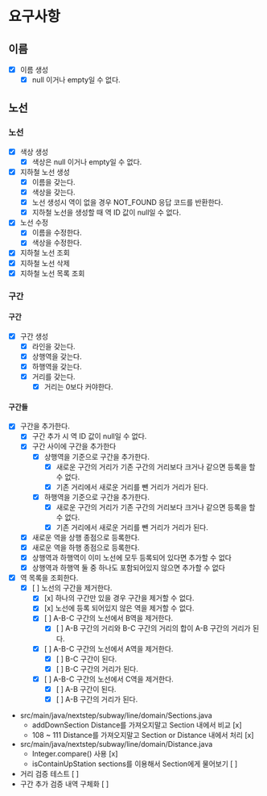# 요구사항

## 이름

- [x] 이름 생성
    - [x] null 이거나 empty일 수 없다.

## 노선

### 노선

- [x] 색상 생성
    - [x] 색상은 null 이거나 empty일 수 없다.
- [x] 지하철 노선 생성
    - [x] 이름을 갖는다.
    - [x] 색상을 갖는다.
    - [x] 노선 생성시 역이 없을 경우 NOT_FOUND 응답 코드를 반환한다.
    - [x] 지하철 노선을 생성할 때 역 ID 값이 null일 수 없다.
- [x] 노선 수정
    - [x] 이름을 수정한다.
    - [x] 색상을 수정한다.
- [x] 지하철 노선 조회
- [x] 지하철 노선 삭제
- [x] 지하철 노선 목록 조회

### 구간

#### 구간

- [x] 구간 생성
    - [x] 라인을 갖는다.
    - [x] 상행역을 갖는다.
    - [x] 하행역을 갖는다.
    - [x] 거리를 갖는다.
        - [x] 거리는 0보다 커야한다.

#### 구간들

- [x] 구간을 추가한다.
    - [x] 구간 추가 시 역 ID 값이 null일 수 없다.
    - [x] 구간 사이에 구간을 추가한다
        - [x] 상행역을 기준으로 구간을 추가한다.
            - [x] 새로운 구간의 거리가 기존 구간의 거리보다 크거나 같으면 등록을 할 수 없다.
            - [x] 기존 거리에서 새로운 거리를 뺀 거리가 거리가 된다.
        - [x] 하행역을 기준으로 구간을 추가한다.
            - [x] 새로운 구간의 거리가 기존 구간의 거리보다 크거나 같으면 등록을 할 수 없다.
            - [x] 기존 거리에서 새로운 거리를 뺀 거리가 거리가 된다.
    - [x] 새로운 역을 상행 종점으로 등록한다.
    - [x] 새로운 역을 하행 종점으로 등록한다.
    - [x] 상행역과 하행역이 이미 노선에 모두 등록되어 있다면 추가할 수 없다
    - [x] 상행역과 하행역 둘 중 하나도 포함되어있지 않으면 추가할 수 없다
- [x] 역 목록을 조회한다.
    - [x] [ ] 노선의 구간을 제거한다.
        - [x] [x] 하나의 구간만 있을 경우 구간을 제거할 수 없다.
        - [x] [x] 노선에 등록 되어있지 않은 역을 제거할 수 없다.
        - [x] [ ] A-B-C 구간의 노선에서 B역을 제거한다.
            - [x] [ ] A-B 구간의 거리와 B-C 구간의 거리의 합이 A-B 구간의 거리가 된다.
        - [x] [ ] A-B-C 구간의 노선에서 A역을 제거한다.
            - [x] [ ] B-C 구간이 된다.
            - [x] [ ] B-C 구간의 거리가 된다.
        - [x] [ ] A-B-C 구간의 노선에서 C역을 제거한다.
            - [x] [ ] A-B 구간이 된다.
            - [x] [ ] A-B 구간의 거리가 된다.

- src/main/java/nextstep/subway/line/domain/Sections.java
    - addDownSection Distance를 가져오지말고 Section 내에서 비교 [x]
    - 108 ~ 111 Distance를 가져오지말고 Section or Distance 내에서 처리 [x]
- src/main/java/nextstep/subway/line/domain/Distance.java
    - Integer.compare() 사용 [x]
    - isContainUpStation sections를 이용해서 Section에게 물어보기 [ ]
- 거리 검증 테스트 [ ]
- 구간 추가 검증 내역 구체화 [ ]
